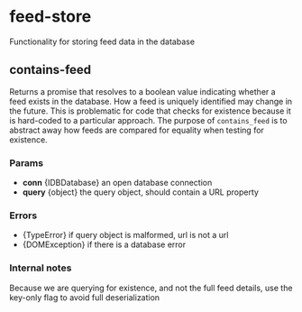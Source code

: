 # feed-store
Functionality for storing feed data in the database

## contains-feed
Returns a promise that resolves to a boolean value indicating whether a feed exists in the database. How a feed is uniquely identified may change in the future. This is problematic for code that checks for existence because it is hard-coded to a particular approach. The purpose of `contains_feed` is to abstract away how feeds are compared for equality when testing for existence.

### Params
* **conn** {IDBDatabase} an open database connection
* **query** {object} the query object, should contain a URL property

### Errors
* {TypeError} if query object is malformed, url is not a url
* {DOMException} if there is a database error

### Internal notes
Because we are querying for existence, and not the full feed details, use the key-only flag to avoid full deserialization
